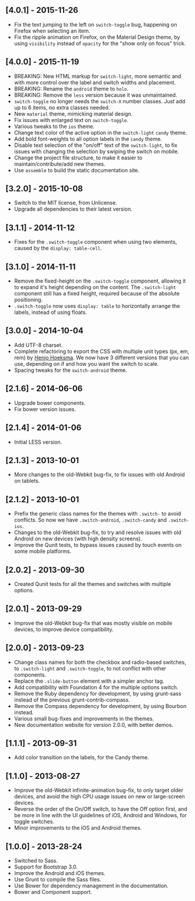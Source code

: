 ## [4.0.1] - 2015-11-26

- Fix the text jumping to the left on `switch-toggle` bug, happening on Firefox when selecting an item.
- Fix the ripple animation on Firefox, on the Material Design theme, by using `visibility` instead of `opacity` for the "show only on focus" trick.

## [4.0.0] - 2015-11-19

- BREAKING: New HTML markup for `switch-light`, more semantic and with more control over the label and switch widths and placement.
- BREAKING: Rename the `android` theme to `holo`.
- BREAKING: Remove the `less` version because it was unmaintained.
- `switch-toggle` no longer needs the `switch-X` number classes. Just add up to 6 items, no extra classes needed.
- New `material` theme, mimicking material design.
- Fix issues with enlarged text on `switch-toggle`.
- Various tweaks to the `ios` theme.
- Change text color of the active option in the `switch-light` `candy` theme.
- Add bold font-weights to all option labels in the `candy` theme.
- Disable text selection of the "on/off" text of the `switch-light`, to fix issues with changing the selection by swiping the switch on mobile.
- Change the project file structure, to make it easier to maintain/contribute/add new themes.
- Use `assemble` to build the static documentation site.

## [3.2.0] - 2015-10-08

- Switch to the MIT license, from Unlicense.
- Upgrade all dependencies to their latest version.

## [3.1.1] - 2014-11-12

- Fixes for the `.switch-toggle` component when using two elements, caused by the `display: table-cell`.

## [3.1.0] - 2014-11-11

- Remove the fixed-height on the `.switch-toggle` component, allowing it to expand it's height depending on the content. The `.switch-light` component still has a fixed height, required because of the absolute positioning.
- `.switch-toggle` now uses `display: table` to horizontally arrange the labels, instead of using floats.

## [3.0.0] - 2014-10-04

- Add UTF-8 charset.
- Complete refactoring to export the CSS with multiple unit types (px, em, rem) by [Henjo Hoeksma](https://github.com/hphoeksma). We now have 3 different versions that you can use, depending on if and how you want the switch to scale.
- Spacing tweaks for the `switch-android` theme.


## [2.1.6] - 2014-06-06

- Upgrade bower components.
- Fix bower version issues.

## [2.1.4] - 2014-01-06

- Initial LESS version.

## [2.1.3] - 2013-10-01

- More changes to the old-Webkit bug-fix, to fix issues with old Android on tablets.

## [2.1.2] - 2013-10-01

- Prefix the generic class names for the themes with `.switch-` to avoid conflicts. So now we have `.switch-android`, `.switch-candy` and `.switch-ios`.
- Changes to the old-Webkit bug-fix, to try and resolve issues with old Android on new devices (with high density screens).
- Improve the Qunit tests, to bypass issues caused by touch events on some mobile platforms.

## [2.0.2] - 2013-09-30

- Created Qunit tests for all the themes and switches with multiple options.

## [2.0.1] - 2013-09-29

- Improve the old-Webkit bug-fix that was mostly visible on mobile devices, to improve device compatibility.

## [2.0.0] - 2013-09-23

- Change class names for both the checkbox and radio-based switches, to `.switch-light` and `.switch-toggle`, to not conflict with other components.
- Replace the `.slide-button` element with a simpler anchor tag.
- Add compatibility with Foundation 4 for the multiple options switch.
- Remove the Ruby dependency for development, by using grunt-sass instead of the previous grunt-contrib-compass.
- Remove the Compass dependency for development, by using Bourbon instead.
- Various small bug-fixes and improvements in the themes.
- New documentation website for version 2.0.0, with better demos.

## [1.1.1] - 2013-09-31

- Add color transition on the labels, for the Candy theme.

## [1.1.0] - 2013-08-27

- Improve the old-Webkit infinite-animation bug-fix, to only target older devices, and avoid the high CPU usage issues on new or large-screen devices.
- Reverse the order of the On/Off switch, to have the Off option first, and be more in line with the UI guidelines of iOS, Android and Windows, for toggle switches.
- Minor improvements to the iOS and Android themes.

## [1.0.0] - 2013-28-24

- Switched to Sass.
- Support for Bootstrap 3.0.
- Improve the Android and iOS themes.
- Use Grunt to compile the Sass files.
- Use Bower for dependency management in the documentation.
- Bower and Component support.
